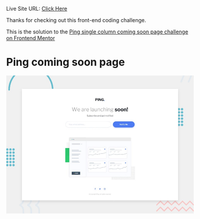 Live Site URL: [Click Here](https://kimodev1990.github.io/ping-login-preview/)

Thanks for checking out this front-end coding challenge.

This is the solution to the [Ping single column coming soon page challenge on Frontend Mentor](https://www.frontendmentor.io/challenges/ping-single-column-coming-soon-page-5cadd051fec04111f7b848da)

# Ping coming soon page

![Design preview for the Ping coming soon page coding challenge](./design/desktop-preview.jpg)
